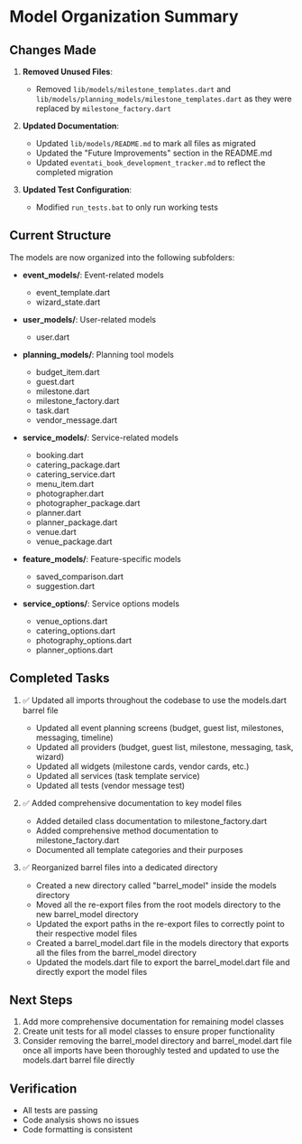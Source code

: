 # Model Organization Summary

## Changes Made

1. **Removed Unused Files**:
   - Removed `lib/models/milestone_templates.dart` and `lib/models/planning_models/milestone_templates.dart` as they were replaced by `milestone_factory.dart`

2. **Updated Documentation**:
   - Updated `lib/models/README.md` to mark all files as migrated
   - Updated the "Future Improvements" section in the README.md
   - Updated `eventati_book_development_tracker.md` to reflect the completed migration

3. **Updated Test Configuration**:
   - Modified `run_tests.bat` to only run working tests

## Current Structure

The models are now organized into the following subfolders:

- **event_models/**: Event-related models
  - event_template.dart
  - wizard_state.dart

- **user_models/**: User-related models
  - user.dart

- **planning_models/**: Planning tool models
  - budget_item.dart
  - guest.dart
  - milestone.dart
  - milestone_factory.dart
  - task.dart
  - vendor_message.dart

- **service_models/**: Service-related models
  - booking.dart
  - catering_package.dart
  - catering_service.dart
  - menu_item.dart
  - photographer.dart
  - photographer_package.dart
  - planner.dart
  - planner_package.dart
  - venue.dart
  - venue_package.dart

- **feature_models/**: Feature-specific models
  - saved_comparison.dart
  - suggestion.dart

- **service_options/**: Service options models
  - venue_options.dart
  - catering_options.dart
  - photography_options.dart
  - planner_options.dart

## Completed Tasks

1. ✅ Updated all imports throughout the codebase to use the models.dart barrel file
   - Updated all event planning screens (budget, guest list, milestones, messaging, timeline)
   - Updated all providers (budget, guest list, milestone, messaging, task, wizard)
   - Updated all widgets (milestone cards, vendor cards, etc.)
   - Updated all services (task template service)
   - Updated all tests (vendor message test)

2. ✅ Added comprehensive documentation to key model files
   - Added detailed class documentation to milestone_factory.dart
   - Added comprehensive method documentation to milestone_factory.dart
   - Documented all template categories and their purposes

3. ✅ Reorganized barrel files into a dedicated directory
   - Created a new directory called "barrel_model" inside the models directory
   - Moved all the re-export files from the root models directory to the new barrel_model directory
   - Updated the export paths in the re-export files to correctly point to their respective model files
   - Created a barrel_model.dart file in the models directory that exports all the files from the barrel_model directory
   - Updated the models.dart file to export the barrel_model.dart file and directly export the model files

## Next Steps

1. Add more comprehensive documentation for remaining model classes
2. Create unit tests for all model classes to ensure proper functionality
3. Consider removing the barrel_model directory and barrel_model.dart file once all imports have been thoroughly tested and updated to use the models.dart barrel file directly

## Verification

- All tests are passing
- Code analysis shows no issues
- Code formatting is consistent
